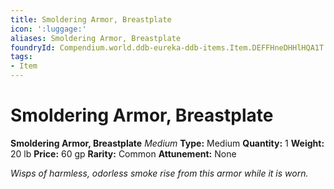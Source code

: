 ```yaml
---
title: Smoldering Armor, Breastplate
icon: ':luggage:'
aliases: Smoldering Armor, Breastplate
foundryId: Compendium.world.ddb-eureka-ddb-items.Item.DEFFHneDHHlHQA1T
tags:
- Item
---
```


# Smoldering Armor, Breastplate

**Smoldering Armor, Breastplate**
_Medium_
**Type:** Medium
**Quantity:** 1
**Weight:** 20 lb
**Price:** 60 gp
**Rarity:** Common
**Attunement:** None

*Wisps of harmless, odorless smoke rise from this armor while it is worn.*